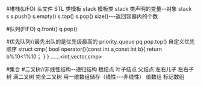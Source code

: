 #堆栈(LIFO)
头文件<stack>
STL 类模板 stack
模板类 stack<char>
类声明的变量--对象 stack<char> s
s.push() s.empty() s.top() s.pop()
size()---返回容器内的个数

#队列(FIFO)
<queue>
q.front() q.pop()

#优先队列//最先出队的是优先级最高的
priority_queue<int> pq
pop.top()
自定义优先顺序
struct cmp{
bool operator()(const int a,const int b){
return b%10<1%10；
}
}
......<int,vector<int>,cmp<int>>

#集合 #二叉树//非线性结构--递归结构
根结点 叶子结点 父结点
左右儿子 左右子树
满二叉树 完全二叉树
用一维数组储存（线性---非线性）
值数组 标记数组
